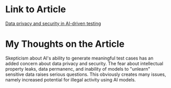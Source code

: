 # Link to Article

[Data privacy and security in AI-driven testing
](https://sdtimes.com/data/data-privacy-and-security-in-ai-driven-testing/)

# My Thoughts on the Article

Skepticism about AI's ability to generate meaningful test cases has an added concern about data privacy and security. The fear about intellectual property leaks, data permanenc, and inability of models to "unlearn" sensitive data raises serious questions. This obviously creates many issues, namely increased potential for illegal activity using AI models. 